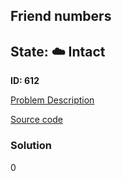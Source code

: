 ## Friend numbers

## State: :cloud: **Intact**

**ID: 612**

[Problem Description](https://projecteuler.net/problem=612)

[Source code](main.cpp)

### Solution
0